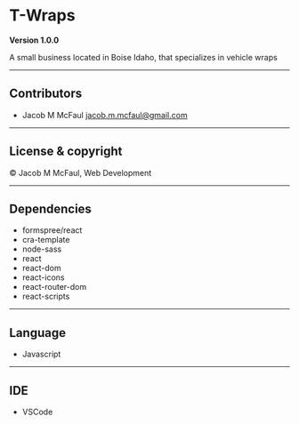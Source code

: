 # T-Wraps

**Version 1.0.0**

A small business located in Boise Idaho, that specializes in vehicle wraps

---

## Contributors 

- Jacob M McFaul <jacob.m.mcfaul@gmail.com>

---

## License & copyright

© Jacob M McFaul, Web Development

---

## Dependencies

- formspree/react
- cra-template
- node-sass
- react
- react-dom
- react-icons
- react-router-dom
- react-scripts

---

## Language

- Javascript

---

## IDE

- VSCode